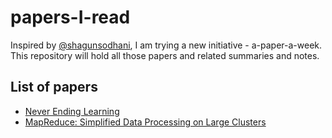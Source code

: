 # papers-I-read

Inspired by [@shagunsodhani](https://github.com/shagunsodhani), I am trying a new initiative - a-paper-a-week. This repository will hold all those papers and related summaries and notes.

## List of papers

* [Never Ending Learning](https://gist.github.com/Prakhar0409/f72a2780e5e567081bb61dd843fc61bc)
* [MapReduce: Simplified Data Processing on Large Clusters](https://gist.github.com/Prakhar0409/18d4af9671a7484358bbd12615d2c796)
